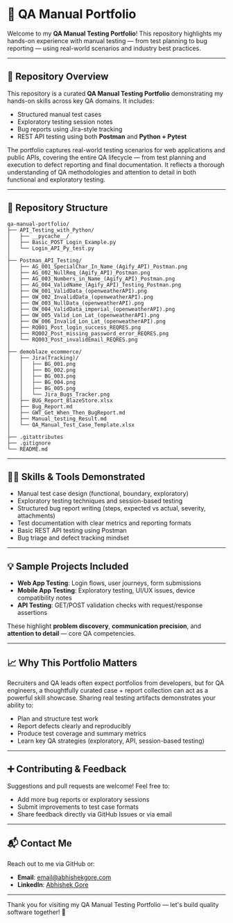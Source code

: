 # 🧠 QA Manual Portfolio

Welcome to my **QA Manual Testing Portfolio**! This repository highlights my hands-on experience with manual testing — from test planning to bug reporting — using real-world scenarios and industry best practices.

---
## 📌 Repository Overview

This repository is a curated **QA Manual Testing Portfolio** demonstrating my hands-on skills across key QA domains. It includes:

- Structured manual test cases
- Exploratory testing session notes
- Bug reports using Jira-style tracking
- REST API testing using both **Postman** and **Python + Pytest**

The portfolio captures real-world testing scenarios for web applications and public APIs, covering the entire QA lifecycle — from test planning and execution to defect reporting and final documentation. It reflects a thorough understanding of QA methodologies and attention to detail in both functional and exploratory testing.

---

## 📁 Repository Structure

```plaintext
qa-manual-portfolio/
├── API_Testing_with_Python/
│   ├── __pycache__/
│   ├── Basic_POST_Login_Example.py
│   └── Login_API_Py_test.py
│
├── Postman_API_Testing/
│   ├── AG_001_SpecialChar_In_Name_(Agify_API)_Postman.png
│   ├── AG_002_NullReq_(Agify_API)_Postman.png
│   ├── AG_003_Numbers_in_Name_(Agify_API)_Postman.png
│   ├── AG_004_ValidName_(Agify_API)_Testing_Postman.png
│   ├── OW_001_ValidData_(openweatherAPI).png
│   ├── OW_002_InvalidData_(openweatherAPI).png
│   ├── OW_003_NullData_(openweatherAPI).png
│   ├── OW_004_ValidData_imperial_(openweatherAPI).png
│   ├── OW_005_Valid_Lon_Lat_(openweatherAPI).png
│   ├── OW_006_Invalid_Lon_Lat_(openweatherAPI).png
│   ├── RQ001_Post_login_success_REQRES.png
│   ├── RQ002_Post_missing_password_error_REQRES.png
│   └── RQ003_Post_invalidEmail_REQRES.png
│
├── demoblaze_ecommerce/
│   ├── Jira(Tracking)/
│   │   ├── BG_001.png
│   │   ├── BG_002.png
│   │   ├── BG_003.png
│   │   ├── BG_004.png
│   │   ├── BG_005.png
│   │   └── Jira_Bugs_Tracker.png
│   ├── BUG_Report_BlazeStore.xlsx
│   ├── Bug_Report.md
│   ├── GWT_Get_When_Then_BugReport.md
│   ├── Manual_testing_Result.md
│   └── QA_Manual_Test_Case_Template.xlsx
│
├── .gitattributes
├── .gitignore
└── README.md
```

---

## 🧑‍💻 Skills & Tools Demonstrated

- Manual test case design (functional, boundary, exploratory)
- Exploratory testing techniques and session-based testing
- Structured bug report writing (steps, expected vs actual, severity, attachments)
- Test documentation with clear metrics and reporting formats
- Basic REST API testing using Postman
- Bug triage and defect tracking mindset

---

## 💡 Sample Projects Included

- **Web App Testing**: Login flows, user journeys, form submissions
- **Mobile App Testing**: Exploratory testing, UI/UX issues, device compatibility notes
- **API Testing**: GET/POST validation checks with request/response assertions

These highlight **problem discovery**, **communication precision**, and **attention to detail** — core QA competencies.

---

## 📈 Why This Portfolio Matters

Recruiters and QA leads often expect portfolios from developers, but for QA engineers, a thoughtfully curated case + report collection can act as a powerful skill showcase. Sharing real testing artifacts demonstrates your ability to:

- Plan and structure test work
- Report defects clearly and reproducibly
- Produce test coverage and summary metrics
- Learn key QA strategies (exploratory, API, session-based testing)

---



## ➕ Contributing & Feedback

Suggestions and pull requests are welcome! Feel free to:

- Add more bug reports or exploratory sessions
- Submit improvements to test case formats
- Share feedback directly via GitHub Issues or via email

---

## 📬 Contact Me

Reach out to me via GitHub or:

- **Email**: email@abhishekgore.com  
- **LinkedIn**: [Abhishek Gore](https://www.linkedin.com/in/abhishekgore-security/)

---

Thank you for visiting my QA Manual Testing Portfolio — let's build quality software together! 🚀
